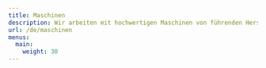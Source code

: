 ```yaml
---
title: Maschinen
description: Wir arbeiten mit hochwertigen Maschinen von führenden Herstellern zusammen
url: /de/maschinen
menus:
  main:
    weight: 30
---
```

